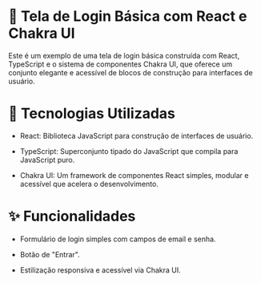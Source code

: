 # 🔑 Tela de Login Básica com React e Chakra UI
Este é um exemplo de uma tela de login básica construída com React, TypeScript e o sistema de componentes Chakra UI, que oferece um conjunto elegante e acessível de blocos de construção para interfaces de usuário.

# 🚀 Tecnologias Utilizadas
- React: Biblioteca JavaScript para construção de interfaces de usuário.

- TypeScript: Superconjunto tipado do JavaScript que compila para JavaScript puro.

- Chakra UI: Um framework de componentes React simples, modular e acessível que acelera o desenvolvimento.

# ✨ Funcionalidades
- Formulário de login simples com campos de email e senha.

- Botão de "Entrar".

- Estilização responsiva e acessível via Chakra UI.
